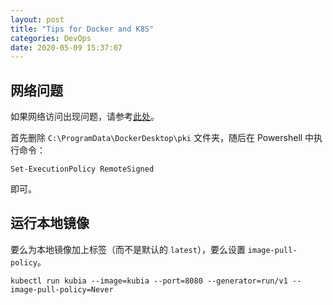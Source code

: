 ```yaml
---
layout: post
title: "Tips for Docker and K8S"
categories: DevOps
date: 2020-05-09 15:37:07
---
```


## 网络问题

如果网络访问出现问题，请参考[此处](https://github.com/AliyunContainerService/k8s-for-docker-desktop)。

首先删除 `C:\ProgramData\DockerDesktop\pki` 文件夹，随后在 Powershell 中执行命令：

```powersh
Set-ExecutionPolicy RemoteSigned
```

即可。

## 运行本地镜像

要么为本地镜像加上标签（而不是默认的 `latest`），要么设置 `image-pull-policy`。

```
kubectl run kubia --image=kubia --port=8080 --generator=run/v1 --image-pull-policy=Never
```

